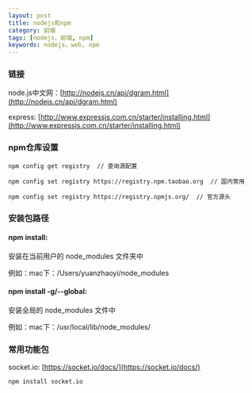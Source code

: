 ```yaml
---
layout: post
title: nodejs和npm
category: 前端
tags: [nodejs，前端, npm]
keywords: nodejs，web, npm
---
```


### 链接
node.js中文网：[http://nodejs.cn/api/dgram.html](http://nodejs.cn/api/dgram.html)

express: [http://www.expressjs.com.cn/starter/installing.html](http://www.expressjs.com.cn/starter/installing.html)

### npm仓库设置

```
npm config get registry  // 查询源配置

npm config set registry https://registry.npm.taobao.org  // 国内常用

npm config set registry https://registry.npmjs.org/  // 官方源头
```

### 安装包路径
#### npm install:
安装在当前用户的 node_modules 文件夹中

例如：mac下：/Users/yuanzhaoyi/node_modules

#### npm install -g/--global:
安装全局的 node_modules 文件中

例如：mac下：/usr/local/lib/node_modules/


### 常用功能包
socket.io: [https://socket.io/docs/](https://socket.io/docs/)
```
npm install socket.io
```